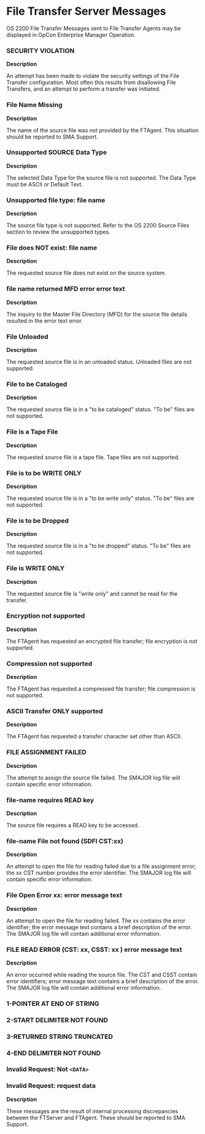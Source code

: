 # File Transfer Server Messages

OS 2200 File Transfer Messages sent to File Transfer Agents may be displayed in OpCon Enterprise Manager Operation.

### SECURITY VIOLATION	

**Description**

An attempt has been made to violate the security settings of the File Transfer configuration. Most often this results from disallowing File Transfers, and an attempt to perform a transfer was initiated.

### File Name Missing

**Description**

The name of the source file was not provided by the FTAgent. This situation should be reported to SMA Support.

### Unsupported SOURCE Data Type

**Description**

The selected Data Type for the source file is not supported. The Data Type must be ASCII or Default Text.

### Unsupported file type: file name

**Description**

The source file type is not supported. Refer to the OS 2200 Source Files section to review the unsupported types.

### File does NOT exist: file name

**Description**

The requested source file does not exist on the source system.

### file name returned MFD error error text

**Description**

The inquiry to the Master File Directory (MFD) for the source file details resulted in the error text error.

### File Unloaded

**Description**

The requested source file is in an unloaded status. Unloaded files are not supported.

### File to be Cataloged

**Description**

The requested source file is in a "to be cataloged" status. "To be" files are not supported.

### File is a Tape File

**Description**

The requested source file is a tape file. Tape files are not supported.

### File is to be WRITE ONLY

**Description**

The requested source file is in a "to be write only" status. "To be" files are not supported.

### File is to be Dropped

**Description**

The requested source file is in a "to be dropped" status. "To be" files are not supported.

### File is WRITE ONLY

**Description**

The requested source file is "write only" and cannot be read for the transfer.

### Encryption not supported	

**Description**

The FTAgent has requested an encrypted file transfer; file encryption is not supported.

### Compression not supported

**Description**

The FTAgent has requested a compressed file transfer; file compression is not supported.

### ASCII Transfer ONLY supported

**Description**

The FTAgent has requested a transfer character set other than ASCII.

### FILE ASSIGNMENT FAILED

**Description**

The attempt to assign the source file failed. The SMAJOR log file will contain specific error information.

### file-name requires READ key

**Description**

The source file requires a READ key to be accessed.

### file-name File not found (SDFI CST:xx)

**Description**

An attempt to open the file for reading failed due to a file assignment error; the xx CST number provides the error identifier. The SMAJOR log file will contain specific error information.

### File Open Error xx: error message text

**Description**

An attempt to open the file for reading failed. The xx contains the error identifier; the error message text contains a brief description of the error. The SMAJOR log file will contain additional error information.

### FILE READ ERROR (CST: xx, CSST: xx ) error message text

**Description**

An error occurred while reading the source file. The CST and CSST contain error identifiers; error message text contains a brief description of the error. The SMAJOR log file will contain additional error information.

### 1-POINTER AT END OF STRING

### 2-START DELIMITER NOT FOUND

### 3-RETURNED STRING TRUNCATED

### 4-END DELIMITER NOT FOUND

### Invalid Request: Not ```<DATA>```

### Invalid Request: request data

**Description**

These messages are the result of internal processing discrepancies between the FTServer and FTAgent. These should be reported to SMA Support.